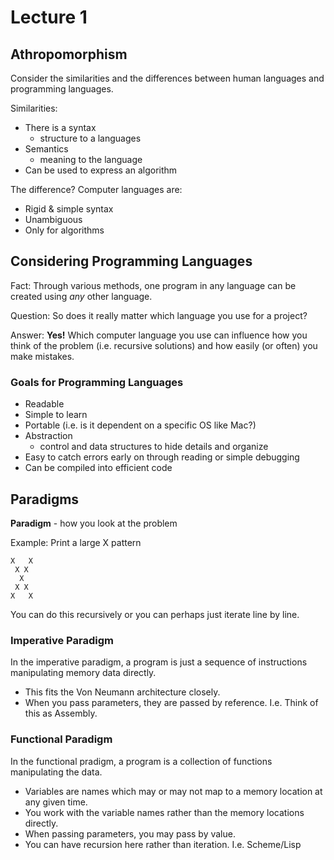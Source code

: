 # Lecture 1

## Athropomorphism
Consider the similarities and the differences between human languages and programming languages.

Similarities:
* There is a syntax
  * structure to a languages
* Semantics
  * meaning to the language
* Can be used to express an algorithm

The difference? Computer languages are:
* Rigid & simple syntax
* Unambiguous
* Only for algorithms

## Considering Programming Languages
Fact: Through various methods, one program in any language can be created using *any* other language.

Question: So does it really matter which language you use for a project?

Answer: **Yes!**
Which computer language you use can influence how you think of the problem (i.e. recursive solutions) and how easily (or often) you make mistakes.

### Goals for Programming Languages
* Readable
* Simple to learn
* Portable (i.e. is it dependent on a specific OS like Mac?)
* Abstraction
  * control and data structures to hide details and organize
* Easy to catch errors early on through reading or simple debugging
* Can be compiled into efficient code

## Paradigms
**Paradigm** - how you look at the problem

Example: Print a large X pattern
```
X   X
 X X
  X
 X X
X   X
```
You can do this recursively or you can perhaps just iterate line by line.

### Imperative Paradigm
In the imperative paradigm, a program is just a sequence of instructions manipulating memory data directly.
* This fits the Von Neumann architecture closely.
* When you pass parameters, they are passed by reference.
I.e. Think of this as Assembly.

### Functional Paradigm
In the functional pradigm, a program is a collection of functions manipulating the data.
* Variables are names which may or may not map to a memory location at any given time.
* You work with the variable names rather than the memory locations directly.
* When passing parameters, you may pass by value.
* You can have recursion here rather than iteration.
I.e. Scheme/Lisp
